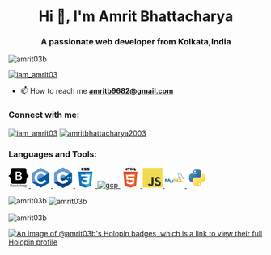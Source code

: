 <h1 align="center">Hi 👋, I'm Amrit Bhattacharya</h1>
<h3 align="center">A passionate web developer from Kolkata,India</h3>

<p align="left"> <img src="https://komarev.com/ghpvc/?username=amrit03b&label=Profile%20views&color=0e75b6&style=flat" alt="amrit03b" /> </p>

<p align="left"> <a href="https://twitter.com/iam_amrit03" target="blank"><img src="https://img.shields.io/twitter/follow/iam_amrit03?logo=twitter&style=for-the-badge" alt="iam_amrit03" /></a> </p>

- 📫 How to reach me **amritb9682@gmail.com**

<h3 align="left">Connect with me:</h3>
<p align="left">
<a href="https://twitter.com/iam_amrit03" target="blank"><img align="center" src="https://raw.githubusercontent.com/rahuldkjain/github-profile-readme-generator/master/src/images/icons/Social/twitter.svg" alt="iam_amrit03" height="30" width="40" /></a>
<a href="https://linkedin.com/in/amritbhattacharya2003" target="blank"><img align="center" src="https://raw.githubusercontent.com/rahuldkjain/github-profile-readme-generator/master/src/images/icons/Social/linked-in-alt.svg" alt="amritbhattacharya2003" height="30" width="40" /></a>
</p>

<h3 align="left">Languages and Tools:</h3>
<p align="left"> <a href="https://getbootstrap.com" target="_blank" rel="noreferrer"> <img src="https://raw.githubusercontent.com/devicons/devicon/master/icons/bootstrap/bootstrap-plain-wordmark.svg" alt="bootstrap" width="40" height="40"/> </a> <a href="https://www.cprogramming.com/" target="_blank" rel="noreferrer"> <img src="https://raw.githubusercontent.com/devicons/devicon/master/icons/c/c-original.svg" alt="c" width="40" height="40"/> </a> <a href="https://www.w3schools.com/cpp/" target="_blank" rel="noreferrer"> <img src="https://raw.githubusercontent.com/devicons/devicon/master/icons/cplusplus/cplusplus-original.svg" alt="cplusplus" width="40" height="40"/> </a> <a href="https://www.w3schools.com/css/" target="_blank" rel="noreferrer"> <img src="https://raw.githubusercontent.com/devicons/devicon/master/icons/css3/css3-original-wordmark.svg" alt="css3" width="40" height="40"/> </a> <a href="https://cloud.google.com" target="_blank" rel="noreferrer"> <img src="https://www.vectorlogo.zone/logos/google_cloud/google_cloud-icon.svg" alt="gcp" width="40" height="40"/> </a> <a href="https://www.w3.org/html/" target="_blank" rel="noreferrer"> <img src="https://raw.githubusercontent.com/devicons/devicon/master/icons/html5/html5-original-wordmark.svg" alt="html5" width="40" height="40"/> </a> <a href="https://developer.mozilla.org/en-US/docs/Web/JavaScript" target="_blank" rel="noreferrer"> <img src="https://raw.githubusercontent.com/devicons/devicon/master/icons/javascript/javascript-original.svg" alt="javascript" width="40" height="40"/> </a> <a href="https://www.mysql.com/" target="_blank" rel="noreferrer"> <img src="https://raw.githubusercontent.com/devicons/devicon/master/icons/mysql/mysql-original-wordmark.svg" alt="mysql" width="40" height="40"/> </a> <a href="https://www.python.org" target="_blank" rel="noreferrer"> <img src="https://raw.githubusercontent.com/devicons/devicon/master/icons/python/python-original.svg" alt="python" width="40" height="40"/> </a> </p>

<p><img align="left" src="https://github-readme-stats.vercel.app/api/top-langs?username=amrit03b&show_icons=true&locale=en&layout=compact" alt="amrit03b" /></p>

<p>&nbsp;<img align="center" src="https://github-readme-stats.vercel.app/api?username=amrit03b&show_icons=true&locale=en" alt="amrit03b" /></p>

<p><img align="center" src="https://github-readme-streak-stats.herokuapp.com/?user=amrit03b&" alt="amrit03b" /></p>

[![An image of @amrit03b's Holopin badges, which is a link to view their full Holopin profile](https://holopin.me/amrit03b)](https://holopin.io/@amrit03b)

